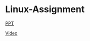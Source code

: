 # Linux-Assignment


[PPT](https://www.canva.com/design/DAFz87F-5BQ/kNtEsXcbQeulxR_OowXh9A/view?utm_content=DAFz87F-5BQ&utm_campaign=designshare&utm_medium=link&utm_source=editor)


[Video](https://drive.google.com/drive/folders/1IgdWP9tcZ3XcnHyuBzr32ZmmJf-S28DN?usp=sharing)
